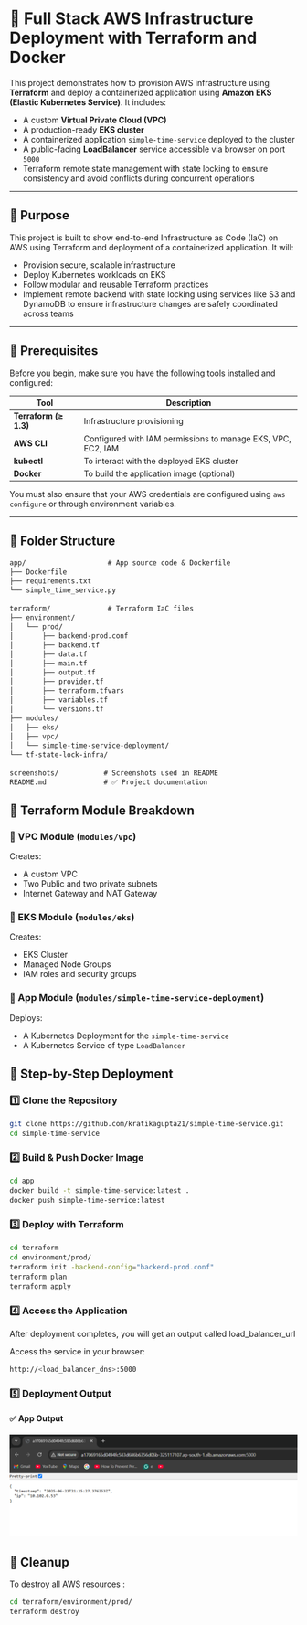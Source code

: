 # 🚀 Full Stack AWS Infrastructure Deployment with Terraform and Docker

This project demonstrates how to provision AWS infrastructure using **Terraform** and deploy a containerized application using **Amazon EKS (Elastic Kubernetes Service)**. It includes:

- A custom **Virtual Private Cloud (VPC)**
- A production-ready **EKS cluster**
- A containerized application `simple-time-service` deployed to the cluster
- A public-facing **LoadBalancer** service accessible via browser on port `5000`
- Terraform remote state management with state locking to ensure consistency and avoid conflicts during concurrent operations


---

## 📌 Purpose

This project is built to show end-to-end Infrastructure as Code (IaC) on AWS using Terraform and deployment of a containerized application. It will:

- Provision secure, scalable infrastructure
- Deploy Kubernetes workloads on EKS
- Follow modular and reusable Terraform practices
- Implement remote backend with state locking using services like S3 and DynamoDB to ensure infrastructure changes are safely coordinated across teams

---

## 🧰 Prerequisites

Before you begin, make sure you have the following tools installed and configured:

| Tool | Description |
|------|-------------|
| **Terraform (≥ 1.3)** | Infrastructure provisioning |
| **AWS CLI** | Configured with IAM permissions to manage EKS, VPC, EC2, IAM |
| **kubectl** | To interact with the deployed EKS cluster |
| **Docker** | To build the application image (optional) |

You must also ensure that your AWS credentials are configured using `aws configure` or through environment variables.

---

## 📁 Folder Structure

```
app/                    # App source code & Dockerfile
├── Dockerfile
├── requirements.txt
└── simple_time_service.py

terraform/              # Terraform IaC files
├── environment/
│   └── prod/
│       ├── backend-prod.conf
│       ├── backend.tf
│       ├── data.tf
│       ├── main.tf
│       ├── output.tf
│       ├── provider.tf
│       ├── terraform.tfvars
│       ├── variables.tf
│       └── versions.tf
├── modules/
│   ├── eks/
│   ├── vpc/
│   └── simple-time-service-deployment/
└── tf-state-lock-infra/

screenshots/           # Screenshots used in README
README.md              # ✅ Project documentation
```


## 🧱 Terraform Module Breakdown

### 🔹 VPC Module (`modules/vpc`)
Creates:
- A custom VPC
- Two Public and two private subnets
- Internet Gateway and NAT Gateway

### 🔹 EKS Module (`modules/eks`)
Creates:
- EKS Cluster
- Managed Node Groups
- IAM roles and security groups

### 🔹 App Module (`modules/simple-time-service-deployment`)
Deploys:
- A Kubernetes Deployment for the `simple-time-service`
- A Kubernetes Service of type `LoadBalancer`


## 🚀 Step-by-Step Deployment

### 1️⃣ Clone the Repository
 
```bash 
git clone https://github.com/kratikagupta21/simple-time-service.git
cd simple-time-service 
```

### 2️⃣ Build & Push Docker Image

```bash 
cd app
docker build -t simple-time-service:latest .
docker push simple-time-service:latest
```

### 3️⃣ Deploy with Terraform

```bash 
cd terraform
cd environment/prod/
terraform init -backend-config="backend-prod.conf"
terraform plan
terraform apply
```

### 4️⃣ Access the Application 

After deployment completes, you will get an output called load_balancer_url

Access the service in your browser:

```bash
http://<load_balancer_dns>:5000
```

### 5️⃣ Deployment Output

#### ✅ App Output
![App Output](screenshots/app-output.png)

## 📌 Cleanup

To destroy all AWS resources :

```bash 
cd terraform/environment/prod/
terraform destroy
```